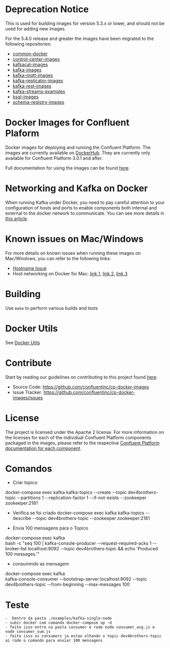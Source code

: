 Deprecation Notice
===

This is used for building images for version 5.3.x or lower, and should not be used for adding new images.

For the 5.4.0 release and greater the images have been migrated to the following repositories:

* [common-docker](https://github.com/confluentinc/common-docker)
* [control-center-images](https://github.com/confluentinc/control-center-images)
* [kafkacat-images](https://github.com/confluentinc/kafkacat-images)
* [kafka-images](https://github.com/confluentinc/kafka-images)
* [kafka-mqtt-images](https://github.com/confluentinc/kafka-mqtt-images)
* [kafka-replicator-images](https://github.com/confluentinc/kafka-replicator-images)
* [kafka-rest-images](https://github.com/confluentinc/kafka-rest-images)
* [kafka-streams-examples](https://github.com/confluentinc/kafka-streams-examples)
* [ksql-images](https://github.com/confluentinc/ksql-images)
* [schema-registry-images](https://github.com/confluentinc/schema-registry-images)

# Docker Images for Confluent Plaform


Docker images for deploying and running the Confluent Platform.  The images are currently available on [DockerHub](https://hub.docker.com/u/confluentinc/).  They are currently only available for Confluent Platform 3.0.1 and after.

Full documentation for using the images can be found [here](https://docs.confluent.io/current/installation/docker/index.html).

# Networking and Kafka on Docker

When running Kafka under Docker, you need to pay careful attention to your configuration of hosts and ports to enable components both internal and external to the docker network to communicate. You can see more details in [this article](https://rmoff.net/2018/08/02/kafka-listeners-explained/).

# Known issues on Mac/Windows
	
For more details on known issues when running these images on Mac/Windows, you can refer to the following links:

* [Hostname Issue](https://forums.docker.com/t/docker-for-mac-does-not-add-docker-hostname-to-etc-hosts/8620/4)
* Host networking on Docker for Mac: [link 1](https://forums.docker.com/t/should-docker-run-net-host-work/14215), [link 2](https://forums.docker.com/t/net-host-does-not-work/17378/7), [link 3](https://forums.docker.com/t/explain-networking-known-limitations-explain-host/15205/4)

# Building

Use `make` to perform various builds and tests


# Docker Utils

See [Docker Utils](DOCKER_UTILS.md)


# Contribute

Start by reading our guidelines on contributing to this project found [here](CONTRIBUTING.md).

- Source Code: https://github.com/confluentinc/cp-docker-images
- Issue Tracker: https://github.com/confluentinc/cp-docker-images/issues


# License

The project is licensed under the Apache 2 license. For more information on the licenses for each of the individual Confluent Platform components packaged in the images, please refer to the respective [Confluent Platform documentation for each component](http://docs.confluent.io/current/platform.html).  

# Comandos

 - Criar topico 

docker-compose exec kafka  kafka-topics --create --topic dev4brothers-topic --partitions 1 --replication-factor 1 --if-not-exists --zookeeper zookeeper:2181

 - Verifica se foi criado 
docker-compose exec kafka  kafka-topics --describe --topic dev4brothers-topic --zookeeper zookeeper:2181

 - Envia 100 mensagens para o Topico

docker-compose exec kafka  \
  bash -c "seq 100 | kafka-console-producer --request-required-acks 1 --broker-list localhost:9092 --topic dev4brothers-topic && echo 'Produced 100 messages.'"


  - consumindo as mensagem 

docker-compose exec kafka  \
  kafka-console-consumer --bootstrap-server localhost:9092 --topic dev4brothers-topic --from-beginning --max-messages 100


# Teste 

    -  Dentro da pasta ./examples/kafka-single-node 
    - subir docker com comando docker-compose up -d
    - feito isso entre na pasta consumer e rode node consumer_avg.js e node consumer_sum.js 
    - feito isso os consumers ja estao olhando o topic dev4brothers-topic ai rode o comando para enviar 100 mensagens 